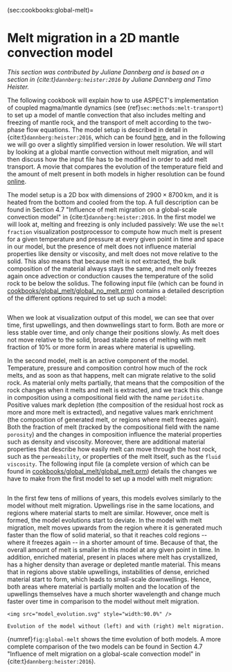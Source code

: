 (sec:cookbooks:global-melt)=
# Melt migration in a 2D mantle convection model

*This section was contributed by Juliane Dannberg and is based on a section in
{cite:t}`dannberg:heister:2016` by Juliane Dannberg and Timo Heister.*

The following cookbook will explain how to use ASPECT's implementation of
coupled magma/mantle dynamics (see {ref}`sec:methods:melt-transport`)
to set up a model of mantle convection that also includes melting and freezing
of mantle rock, and the transport of melt according to the two-phase flow
equations. The model setup is described in detail in {cite:t}`dannberg:heister:2016`,
which can be found [here](https://academic.oup.com/gji/article/207/3/1343/2194516),
and in the following we will go over a
slightly simplified version in lower resolution. We will start by looking at a
global mantle convection without melt migration, and will then discuss how the
input file has to be modified in order to add melt transport. A movie that
compares the evolution of the temperature field and the amount of melt present
in both models in higher resolution can be found [online](https://www.youtube.com/watch?v=Kwyp4Jvx6MU).

The model setup is a 2D box with dimensions of $2900 \times 8700$&#8198;km,
and it is heated from the bottom and cooled from the top. A full description
can be found in Section&nbsp;4.7 "Influence of melt migration on a
global-scale convection model" in {cite:t}`dannberg:heister:2016`. In the
first model we will look at, melting and freezing is only included passively:
We use the `melt fraction` visualization postprocessor to compute how much
melt is present for a given temperature and pressure at every given point in
time and space in our model, but the presence of melt does not influence
material properties like density or viscosity, and melt does not move relative
to the solid. This also means that because melt is not extracted, the bulk
composition of the material always stays the same, and melt only freezes again
once advection or conduction causes the temperature of the solid rock to be
below the solidus. The following input file (which can be found in
[cookbooks/global_melt/global_no_melt.prm](https://www.github.com/geodynamics/aspect/blob/main/cookbooks/global_melt/global_no_melt.prm)) contains a detailed description
of the different options required to set up such a model:

```{literalinclude} global_no_melt.prm
```

When we look at visualization output of this model, we can see that over time,
first upwellings, and then downwellings start to form. Both are more or less
stable over time, and only change their positions slowly. As melt does not
move relative to the solid, broad stable zones of melting with melt fraction
of 10% or more form in areas where material is upwelling.

In the second model, melt is an active component of the model. Temperature,
pressure and composition control how much of the rock melts, and as soon as
that happens, melt can migrate relative to the solid rock. As material only
melts partially, that means that the composition of the rock changes when it
melts and melt is extracted, and we track this change in composition using a
compositional field with the name `peridotite`. Positive values mark depletion
(the composition of the residual host rock as more and more melt is
extracted), and negative values mark enrichment (the composition of generated
melt, or regions where melt freezes again). Both the fraction of melt (tracked
by the compositional field with the name `porosity`) and the changes in
composition influence the material properties such as density and viscosity.
Moreover, there are additional material properties that describe how easily
melt can move through the host rock, such as the `permeability`, or properties
of the melt itself, such as the `fluid viscosity`. The following input file (a
complete version of which can be found in
[cookbooks/global_melt/global_melt.prm](https://www.github.com/geodynamics/aspect/blob/main/cookbooks/global_melt/global_melt.prm)) details the changes we have to make
from the first model to set up a model with melt migration:

```{literalinclude} global_melt.prm
```

In the first few tens of millions of years, this models evolves similarly to
the model without melt migration. Upwellings rise in the same locations, and
regions where material starts to melt are similar. However, once melt is
formed, the model evolutions start to deviate. In the model with melt
migration, melt moves upwards from the region where it is generated much
faster than the flow of solid material, so that it reaches cold regions
-- where it freezes again -- in a shorter amount of time. Because of
that, the overall amount of melt is smaller in this model at any given point
in time. In addition, enriched material, present in places where melt has
crystallized, has a higher density than average or depleted mantle material.
This means that in regions above stable upwellings, instabilities of dense,
enriched material start to form, which leads to small-scale downwellings.
Hence, both areas where material is partially molten and the location of the
upwellings themselves have a much shorter wavelength and change much faster
over time in comparison to the model without melt migration.

```{figure-md} fig:global-melt
<img src="model_evolution.svg" style="width:90.0%" />

Evolution of the model without (left) and with (right) melt migration.
```

{numref}`fig:global-melt` shows the time evolution of both models. A more complete
comparison of the two models can be found in Section&nbsp;4.7 "Influence
of melt migration on a global-scale convection model" in {cite:t}`dannberg:heister:2016`).
